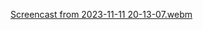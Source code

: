[Screencast from 2023-11-11 20-13-07.webm](https://github.com/olivesdad/sys-mon/assets/92623674/43c7e3cb-2129-435d-a2e4-6fd7b6a17f37)
